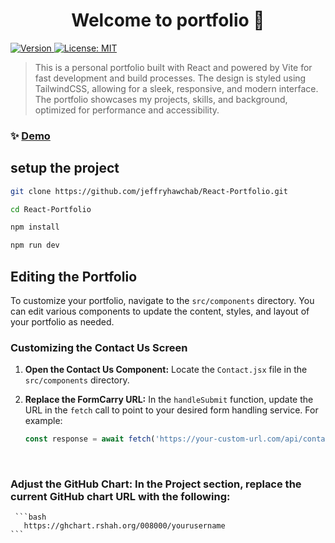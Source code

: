 <h1 align="center">Welcome to portfolio 👋</h1>
<p>
  <a href="https://www.npmjs.com/package/portfolio" target="_blank">
    <img alt="Version" src="https://img.shields.io/npm/v/portfolio.svg">
  </a>
  <a href="#" target="_blank">
    <img alt="License: MIT" src="https://img.shields.io/badge/License-MIT-yellow.svg" />
  </a>
</p>

> This is a personal portfolio built with React and powered by Vite for fast development and build processes. The design is styled using TailwindCSS, allowing for a sleek, responsive, and modern interface. The portfolio showcases my projects, skills, and background, optimized for performance and accessibility.

### ✨ [Demo](jeffreyhawchab.vercel.app)

## setup the project
```sh
git clone https://github.com/jeffryhawchab/React-Portfolio.git
```

```sh
cd React-Portfolio
```
```sh
npm install
```
```sh
npm run dev
```

## Editing the Portfolio

To customize your portfolio, navigate to the `src/components` directory. You can edit various components to update the content, styles, and layout of your portfolio as needed.

### Customizing the Contact Us Screen
1. **Open the Contact Us Component:**
   Locate the `Contact.jsx` file in the `src/components` directory.

2. **Replace the FormCarry URL:**
   In the `handleSubmit` function, update the URL in the `fetch` call to point to your desired form handling service. For example:
   ```javascript
   const response = await fetch('https://your-custom-url.com/api/contact',
    ```

<br>


   ### Adjust the GitHub Chart: In the Project section, replace the current GitHub chart URL with the following:
     ```bash
       https://ghchart.rshah.org/008000/yourusername
    ```
   
